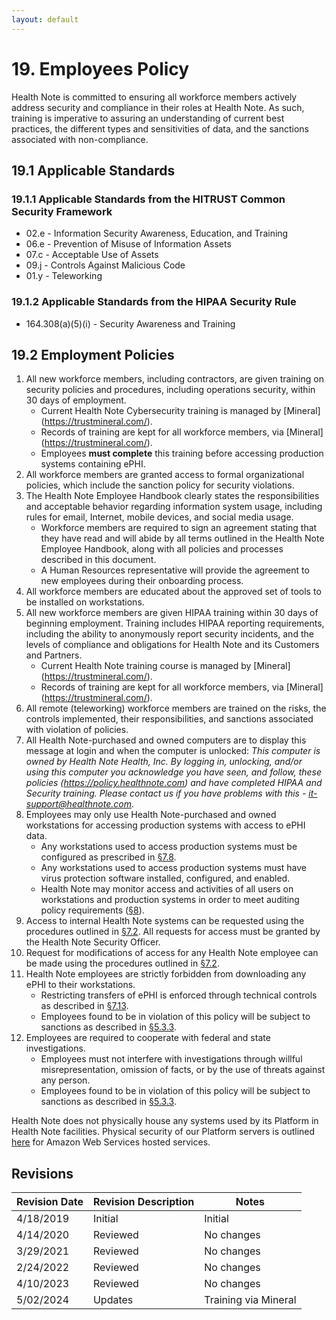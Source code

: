 ```yaml
---
layout: default
---
```


# 19. Employees Policy

Health Note is committed to ensuring all workforce members actively address security and compliance in their roles at Health Note. As such, training is imperative to assuring an understanding of current best practices, the different types and sensitivities of data, and the sanctions associated with non-compliance.

## 19.1 Applicable Standards

### 19.1.1 Applicable Standards from the HITRUST Common Security Framework

* 02.e - Information Security Awareness, Education, and Training
* 06.e - Prevention of Misuse of Information Assets
* 07.c - Acceptable Use of Assets
* 09.j - Controls Against Malicious Code
* 01.y - Teleworking

### 19.1.2 Applicable Standards from the HIPAA Security Rule

* 164.308(a)(5)(i) - Security Awareness and Training

## 19.2 Employment Policies

1. All new workforce members, including contractors, are given training on security policies and procedures, including operations security, within 30 days of employment.
   * Current Health Note Cybersecurity training is managed by [Mineral] (https://trustmineral.com/).
   * Records of training are kept for all workforce members, via [Mineral] (https://trustmineral.com/).
   * Employees **must complete** this training before accessing production systems containing ePHI.
2. All workforce members are granted access to formal organizational policies, which include the sanction policy for security violations.
3. The Health Note Employee Handbook clearly states the responsibilities and acceptable behavior regarding information system usage, including rules for email, Internet, mobile devices, and social media usage.
   * Workforce members are required to sign an agreement stating that they have read and will abide by all terms outlined in the Health Note Employee Handbook, along with all policies and processes described in this document.
   * A Human Resources representative will provide the agreement to new employees during their onboarding process.
4. All workforce members are educated about the approved set of tools to be installed on workstations.
5. All new workforce members are given HIPAA training within 30 days of beginning employment. Training includes HIPAA reporting requirements, including the ability to anonymously report security incidents, and the levels of compliance and obligations for Health Note and its Customers and Partners.
   * Current Health Note training course is managed by [Mineral] (https://trustmineral.com/).
   * Records of training are kept for all workforce members, via [Mineral] (https://trustmineral.com/).
6. All remote (teleworking) workforce members are trained on the risks, the controls implemented, their responsibilities, and sanctions associated with violation of policies. 
7.  All Health Note-purchased and owned computers are to display this message at login and when the computer is unlocked: *This computer is owned by Health Note Health, Inc. By logging in, unlocking, and/or using this computer you acknowledge you have seen, and follow, these policies (https://policy.healthnote.com) and have completed HIPAA and Security training. Please contact us if you have problems with this - it-support@healthnote.com*.
8. Employees may only use Health Note-purchased and owned workstations for accessing production systems with access to ePHI data.
   * Any workstations used to access production systems must be configured as prescribed in [§7.8](#7.8-employee-workstation-use).
   * Any workstations used to access production systems must have virus protection software installed, configured, and enabled.
   * Health Note may monitor access and activities of all users on workstations and production systems in order to meet auditing policy requirements ([§8](#8.-auditing-policy)).
9. Access to internal Health Note systems can be requested using the procedures outlined in [§7.2](#7.2-access-establishment-and-modification). All requests for access must be granted by the Health Note Security Officer.
10. Request for modifications of access for any Health Note employee can be made using the procedures outlined in [§7.2](#7.2-access-establishment-and-modification).
11. Health Note employees are strictly forbidden from downloading any ePHI to their workstations.
    * Restricting transfers of ePHI is enforced through technical controls as described in [§7.13](#7.13-access-to-ephi).
    * Employees found to be in violation of this policy will be subject to sanctions as described in [§5.3.3](#5.3-security-officer).
12. Employees are required to cooperate with federal and state investigations.
    * Employees must not interfere with investigations through willful misrepresentation, omission of facts, or by the use of threats against any person.
    * Employees found to be in violation of this policy will be subject to sanctions as described in [§5.3.3](#5.3-security-officer).

Health Note does not physically house any systems used by its Platform in Health Note facilities. Physical security of our Platform servers is outlined [here](https://https://aws.amazon.com) for Amazon Web Services hosted services.

## Revisions

| Revision Date | Revision Description        | Notes               |
| --------------| --------------------------- | ------------------- |
| 4/18/2019     | Initial                     | Initial             |
| 4/14/2020     | Reviewed                    | No changes          | 
| 3/29/2021     | Reviewed                    | No changes          |
| 2/24/2022     | Reviewed                    | No changes          |
| 4/10/2023     | Reviewed                    | No changes          |
| 5/02/2024     | Updates                    | Training via Mineral          |